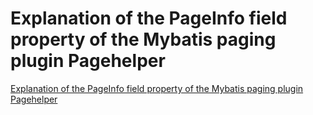 # Explanation of the PageInfo field property of the Mybatis paging plugin Pagehelper
[Explanation of the PageInfo field property of the Mybatis paging plugin Pagehelper](https://aiwithcloud.com/2022/09/15/explanation_of_the_pageinfo_field_property_of_the_mybatis_paging_plugin_pagehelper/)